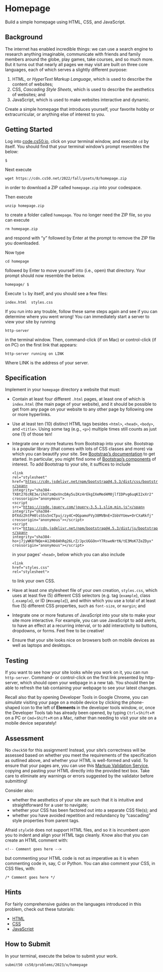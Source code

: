 Homepage
========

Build a simple homepage using HTML, CSS, and JavaScript.

Background
----------

The internet has enabled incredible things: we can use a search engine to research anything imaginable, communicate with friends and family members around the globe, play games, take courses, and so much more. But it turns out that nearly all pages we may visit are built on three core languages, each of which serves a slightly different purpose:

1.  HTML, or _HyperText Markup Language_, which is used to describe the content of websites;
2.  CSS, _Cascading Style Sheets_, which is used to describe the aesthetics of websites; and
3.  JavaScript, which is used to make websites interactive and dynamic.

Create a simple homepage that introduces yourself, your favorite hobby or extracurricular, or anything else of interest to you.

Getting Started
---------------

Log into [code.cs50.io](https://code.cs50.io/), click on your terminal window, and execute `cd` by itself. You should find that your terminal window’s prompt resembles the below:

    $
    

Next execute

    wget https://cdn.cs50.net/2022/fall/psets/8/homepage.zip
    

in order to download a ZIP called `homepage.zip` into your codespace.

Then execute

    unzip homepage.zip
    

to create a folder called `homepage`. You no longer need the ZIP file, so you can execute

    rm homepage.zip
    

and respond with “y” followed by Enter at the prompt to remove the ZIP file you downloaded.

Now type

    cd homepage
    

followed by Enter to move yourself into (i.e., open) that directory. Your prompt should now resemble the below.

    homepage/ $
    

Execute `ls` by itself, and you should see a few files:

    index.html  styles.css
    

If you run into any trouble, follow these same steps again and see if you can determine where you went wrong! You can immediately start a server to view your site by running

    http-server
    

in the terminal window. Then, command-click (if on Mac) or control-click (if on PC) on the first link that appears:

    http-server running on LINK
    

Where LINK is the address of your server.

Specification
-------------

Implement in your `homepage` directory a website that must:

*   Contain at least four different `.html` pages, at least one of which is `index.html` (the main page of your website), and it should be possible to get from any page on your website to any other page by following one or more hyperlinks.
*   Use at least ten (10) distinct HTML tags besides `<html>`, `<head>`, `<body>`, and `<title>`. Using some tag (e.g., `<p>`) multiple times still counts as just one (1) of those ten!
*   Integrate one or more features from Bootstrap into your site. Bootstrap is a popular library (that comes with lots of CSS classes and more) via which you can beautify your site. See [Bootstrap’s documentation](https://getbootstrap.com/docs/5.2/) to get started. In particular, you might find some of [Bootstrap’s components](https://getbootstrap.com/docs/5.2/components/) of interest. To add Bootstrap to your site, it suffices to include <div class="language-html highlighter-rouge"><div class="highlight"><pre class="highlight"><code><span class="nt">&lt;link</span> <span class="na">rel=</span><span class="s">"stylesheet"</span> <span class="na">href=</span><span class="s">"https://cdn.jsdelivr.net/npm/bootstrap@4.5.3/dist/css/bootstrap.min.css"</span> <span class="na">integrity=</span><span class="s">"sha384-TX8t27EcRE3e/ihU7zmQxVncDAy5uIKz4rEkgIXeMed4M0jlfIDPvg6uqKI2xXr2"</span> <span class="na">crossorigin=</span><span class="s">"anonymous"</span><span class="nt">&gt;</span>
<span class="nt">&lt;script </span><span class="na">src=</span><span class="s">"https://code.jquery.com/jquery-3.5.1.slim.min.js"</span> <span class="na">integrity=</span><span class="s">"sha384-DfXdz2htPH0lsSSs5nCTpuj/zy4C+OGpamoFVy38MVBnE+IbbVYUew+OrCXaRkfj"</span> <span class="na">crossorigin=</span><span class="s">"anonymous"</span><span class="nt">&gt;&lt;/script&gt;</span>
<span class="nt">&lt;script </span><span class="na">src=</span><span class="s">"https://cdn.jsdelivr.net/npm/bootstrap@4.5.3/dist/js/bootstrap.bundle.min.js"</span> <span class="na">integrity=</span><span class="s">"sha384-ho+j7jyWK8fNQe+A12Hb8AhRq26LrZ/JpcUGGOn+Y7RsweNrtN/tE3MoK7ZeZDyx"</span> <span class="na">crossorigin=</span><span class="s">"anonymous"</span><span class="nt">&gt;&lt;/script&gt;</span>
</code></pre></div></div> in your pages’ `<head>`, below which you can also include <div class="language-html highlighter-rouge"><div class="highlight"><pre class="highlight"><code><span class="nt">&lt;link</span> <span class="na">href=</span><span class="s">"styles.css"</span> <span class="na">rel=</span><span class="s">"stylesheet"</span><span class="nt">&gt;</span>
</code></pre></div>    </div>
      
    
    to link your own CSS.
    
*   Have at least one stylesheet file of your own creation, `styles.css`, which uses at least five (5) different CSS selectors (e.g. tag (`example`), class (`.example`), or ID (`#example`)), and within which you use a total of at least five (5) different CSS properties, such as `font-size`, or `margin`; and
*   Integrate one or more features of JavaScript into your site to make your site more interactive. For example, you can use JavaScript to add alerts, to have an effect at a recurring interval, or to add interactivity to buttons, dropdowns, or forms. Feel free to be creative!
*   Ensure that your site looks nice on browsers both on mobile devices as well as laptops and desktops.

Testing
-------

If you want to see how your site looks while you work on it, you can run `http-server`. Command- or control-click on the first link presented by http-server, which should open your webpage in a new tab. You should then be able to refresh the tab containing your webpage to see your latest changes.

Recall also that by opening Developer Tools in Google Chrome, you can _simulate_ visiting your page on a mobile device by clicking the phone-shaped icon to the left of **Elements** in the developer tools window, or, once the Developer Tools tab has already been opened, by typing `Ctrl`+`Shift`+`M` on a PC or `Cmd`+`Shift`+`M` on a Mac, rather than needing to visit your site on a mobile device separately!

Assessment
----------

No `check50` for this assignment! Instead, your site’s correctness will be assessed based on whether you meet the requirements of the specification as outlined above, and whether your HTML is well-formed and valid. To ensure that your pages are, you can use this [Markup Validation Service](https://validator.w3.org/#validate_by_input), copying and pasting your HTML directly into the provided text box. Take care to eliminate any warnings or errors suggested by the validator before submitting!

Consider also:

*   whether the aesthetics of your site are such that it is intuitive and straightforward for a user to navigate;
*   whether your CSS has been factored out into a separate CSS file(s); and
*   whether you have avoided repetition and redundancy by “cascading” style properties from parent tags.

Afraid `style50` does not support HTML files, and so it is incumbent upon you to indent and align your HTML tags cleanly. Know also that you can create an HTML comment with:

    <!-- Comment goes here -->
    

but commenting your HTML code is not as imperative as it is when commenting code in, say, C or Python. You can also comment your CSS, in CSS files, with:

    /* Comment goes here */
    

Hints
-----

For fairly comprehensive guides on the languages introduced in this problem, check out these tutorials:

*   [HTML](https://www.w3schools.com/html/)
*   [CSS](https://www.w3schools.com/css/)
*   [JavaScript](https://www.w3schools.com/js/)

How to Submit
-------------

In your terminal, execute the below to submit your work.

    submit50 cs50/problems/2023/x/homepage